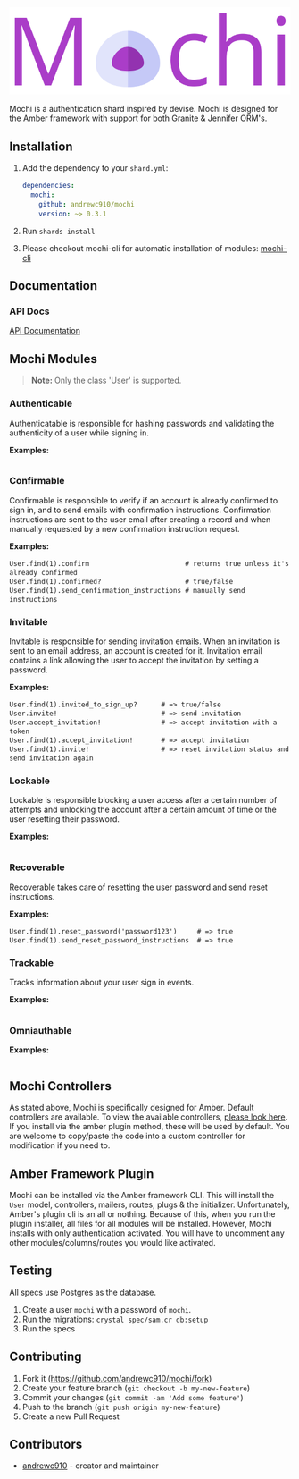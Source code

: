 <p align="center">
  <img src="./logo.svg" width="800">
</p>

Mochi is a authentication shard inspired by devise. Mochi is designed for the Amber framework with support for both Granite & Jennifer ORM's.

## Installation

1. Add the dependency to your `shard.yml`:  

   ```yaml
   dependencies:
     mochi:
       github: andrewc910/mochi
       version: ~> 0.3.1
   ```

2. Run `shards install`  

3. Please checkout mochi-cli for automatic installation of modules:
[mochi-cli](https://github.com/andrewc910/mochi-cli)

## Documentation

### API Docs
[API Documentation](https://andrewc910.github.io/mochi/)

## Mochi Modules

> **Note:** Only the class 'User' is supported.

### Authenticable

Authenticatable is responsible for hashing passwords and validating the authenticity of a user while signing in.

**Examples:**

```crystal
```

### Confirmable

Confirmable is responsible to verify if an account is already confirmed to sign in, and to send emails with confirmation instructions. Confirmation instructions are sent to the user email after creating a record and when manually requested by a new confirmation instruction request.

**Examples:**

```crystal
User.find(1).confirm                        # returns true unless it's already confirmed
User.find(1).confirmed?                     # true/false
User.find(1).send_confirmation_instructions # manually send instructions
```

### Invitable

Invitable is responsible for sending invitation emails. When an invitation is sent to an email address, an account is created for it. Invitation email contains a link allowing the user to accept the invitation by setting a password.

**Examples:**

```crystal
User.find(1).invited_to_sign_up?      # => true/false
User.invite!                          # => send invitation
User.accept_invitation!               # => accept invitation with a token
User.find(1).accept_invitation!       # => accept invitation
User.find(1).invite!                  # => reset invitation status and send invitation again
```

### Lockable

Lockable is responsible blocking a user access after a certain number of attempts and unlocking the account after a certain amount of time or the user resetting their password.

**Examples:**

```crystal
```

### Recoverable

Recoverable takes care of resetting the user password and send reset instructions.

**Examples:**

```crystal
User.find(1).reset_password('password123')     # => true
User.find(1).send_reset_password_instructions  # => true
```

### Trackable

Tracks information about your user sign in events.

**Examples:**

```crystal
```


### Omniauthable



**Examples:**

```crystal
```

## Mochi Controllers

As stated above, Mochi is specifically designed for Amber. Default controllers are available. To view the available controllers, [please look here](https://github.com/andrewc910/mochi/tree/master/src/mochi/controllers). If you install via the amber plugin method, these will be used by default. You are welcome to copy/paste the code into a custom controller for modification if you need to. 

## Amber Framework Plugin

Mochi can be installed via the Amber framework CLI. This will install the `User` model, controllers, mailers, routes, plugs & the initializer. Unfortunately, Amber's plugin cli is an all or nothing. Because of this, when you run the plugin installer, all files for all modules will be installed. However, Mochi installs with only authentication activated. You will have to uncomment any other modules/columns/routes you would like activated.

## Testing

All specs use Postgres as the database.

1. Create a user `mochi` with a password of `mochi`.
2. Run the migrations: `crystal spec/sam.cr db:setup`
3. Run the specs

## Contributing

1. Fork it (<https://github.com/andrewc910/mochi/fork>)
2. Create your feature branch (`git checkout -b my-new-feature`)
3. Commit your changes (`git commit -am 'Add some feature'`)
4. Push to the branch (`git push origin my-new-feature`)
5. Create a new Pull Request

## Contributors

- [andrewc910](https://github.com/andrewc910) - creator and maintainer